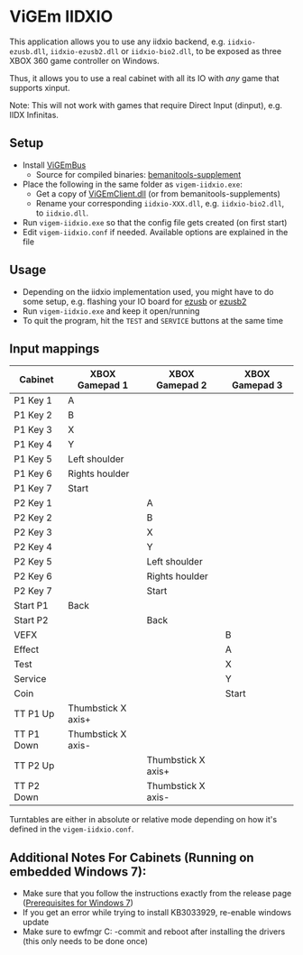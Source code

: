 # ViGEm IIDXIO
This application allows you to use any iidxio backend, e.g. `iidxio-ezusb.dll`, `iidxio-ezusb2.dll`
or `iidxio-bio2.dll`, to be exposed as three XBOX 360 game controller on Windows.

Thus, it allows you to use a real cabinet with all its IO with *any* game that supports xinput.

Note: This will not work with games that require Direct Input (dinput), e.g. IIDX Infinitas.

## Setup
* Install [ViGEmBus](https://github.com/ViGEm/ViGEmBus/releases)
  * Source for compiled binaries: [bemanitools-supplement](https://dev.s-ul.eu/djhackers/bemanitools-supplement)
* Place the following in the same folder as `vigem-iidxio.exe`:
  * Get a copy of [ViGEmClient.dll](https://bin.jvnv.net/file/ZgMJK/ViGEmClient.zip) (or from bemanitools-supplements)
  * Rename your corresponding `iidxio-XXX.dll`, e.g. `iidxio-bio2.dll`, to `iidxio.dll`.
* Run `vigem-iidxio.exe` so that the config file gets created (on first start)
* Edit `vigem-iidxio.conf` if needed. Available options are explained in the file

## Usage
* Depending on the iidxio implementation used, you might have to do some setup, e.g. flashing your
IO board for [ezusb](../iidxhook/iidxio-ezusb.md#setup) or
[ezusb2](../iidxhook/iidxio-ezusb2.md#setup)
* Run `vigem-iidxio.exe` and keep it open/running
* To quit the program, hit the `TEST` and `SERVICE` buttons at the same time

## Input mappings
| Cabinet    | XBOX Gamepad 1     | XBOX Gamepad 2     | XBOX Gamepad 3     |
|------------|--------------------|--------------------|--------------------|
| P1 Key 1   | A                  |                    |                    |
| P1 Key 2   | B                  |                    |                    |
| P1 Key 3   | X                  |                    |                    |
| P1 Key 4   | Y                  |                    |                    |
| P1 Key 5   | Left shoulder      |                    |                    |
| P1 Key 6   | Rights houlder     |                    |                    |
| P1 Key 7   | Start              |                    |                    |
| P2 Key 1   |                    | A                  |                    |
| P2 Key 2   |                    | B                  |                    |
| P2 Key 3   |                    | X                  |                    |
| P2 Key 4   |                    | Y                  |                    |
| P2 Key 5   |                    | Left shoulder      |                    |
| P2 Key 6   |                    | Rights houlder     |                    |
| P2 Key 7   |                    | Start              |                    |
| Start P1   | Back               |                    |                    |
| Start P2   |                    | Back               |                    |
| VEFX       |                    |                    | B                  |
| Effect     |                    |                    | A                  |
| Test       |                    |                    | X                  |
| Service    |                    |                    | Y                  |
| Coin       |                    |                    | Start              |
| TT P1 Up   | Thumbstick X axis+ |                    |                    |
| TT P1 Down | Thumbstick X axis- |                    |                    |
| TT P2 Up   |                    | Thumbstick X axis+ |                    |
| TT P2 Down |                    | Thumbstick X axis- |                    |

Turntables are either in absolute or relative mode depending on how it's defined in the
`vigem-iidxio.conf`.

## Additional Notes For Cabinets (Running on embedded Windows 7):
* Make sure that you follow the instructions exactly from the release page
([Prerequisites for Windows 7](https://github.com/ViGEm/ViGEmBus/wiki/Prerequisites-for-Windows-7))
* If you get an error while trying to install KB3033929, re-enable windows update
* Make sure to ewfmgr C: -commit and reboot after installing the drivers (this only needs to be
done once)
